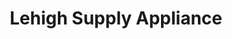 ---
title: "Lehigh Supply Appliance"
url: /bethlehem/lehigh-supply-appliance/
shop: Haushaltsgeräte
---